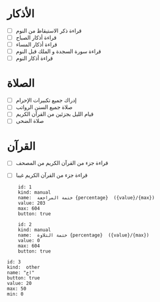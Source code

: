 # الأذكار 
- [ ] قراءة ذكر الاستيقاظ من النوم
 - [ ] قراءة أذكار الصباح 
 - [ ] قراءة أذكار المساء 
 - [ ] قراءة سورة السجدة و الملك قبل النوم
 - [ ] قراءة أذكار النوم 
# الصلاة 
 - [ ] إدراك جميع تكبيرات الإحرام 
- [ ] صلاة جميع السنن الرواتب 
 - [ ] قيام الليل بجزئين من القرآن الكريم 
 - [ ] صلاة الضحى  
# القرآن 
- [ ] قراءة جزء من القرآن الكريم من المصحف
- [ ] قراءة جزء من القرآن الكريم غيبا 



```progressbar
    id: 1
    kind: manual 
    name:  ختمة المراجعة {percentage}  ({value}/{max})
    value: 203
    max: 604
    button: true
```
```progressbar
    id: 2
    kind: manual 
    name:  ختمة التلاوة {percentage}  ({value}/{max})
    value: 0
    max: 604
    button: true
```


```progressbar
id: 3
kind:  other
name: "اخ"
button: true
value: 20
max: 50
min: 0
```